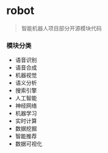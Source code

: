 # robot

> 智能机器人项目部分开源模块代码

### 模块分类
> 
- 语音识别
- 语音合成
- 机器视觉
- 语义分析
- 搜索引擎
- 人工智能
- 神经网络
- 机器学习
- 实时计算
- 数据挖掘
- 智能推荐
- 数据可视化
